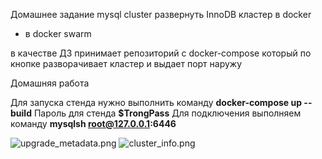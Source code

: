 Домашнее задание
mysql cluster
развернуть InnoDB кластер в docker
* в docker swarm

в качестве ДЗ принимает репозиторий с docker-compose
который по кнопке разворачивает кластер и выдает порт наружу

Домашняя работа

Для запуска стенда нужно выполнить команду **docker-compose up --build**
Пароль для стенда **$TrongPass**
Для подключения выполняем команду **mysqlsh root@127.0.0.1:6446**

![upgrade_metadata.png](https://github.com/alexshangin/otus/blob/master/lesson25/screen/upgrade_metadata.png)
![cluster_info.png](https://github.com/alexshangin/otus/blob/master/lesson25/screen/cluster_info.png)
